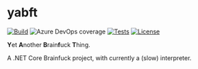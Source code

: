 # yabft

[![Build](https://img.shields.io/azure-devops/build/corenting/yabft/4)](https://corenting.visualstudio.com/yabft/_build/latest?definitionId=4&branchName=master) ![Azure DevOps coverage](https://img.shields.io/azure-devops/coverage/corenting/yabft/4) [![Tests](https://img.shields.io/azure-devops/tests/corenting/yabft/4?compact_message)](https://corenting.visualstudio.com/yabft/_test/analytics?definitionId=4&contextType=build) [![License](https://img.shields.io/github/license/corenting/yabft)](https://github.com/corenting/yabft/blob/master/LICENSE)


**Y**et **A**nother **B**rain**f**uck **T**hing.

A .NET Core Brainfuck project, with currently a (slow) interpreter.
